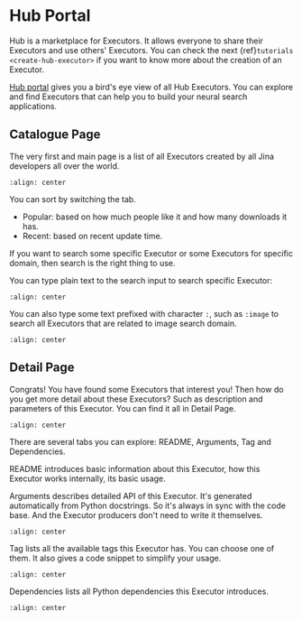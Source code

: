 # Hub Portal

Hub is a marketplace for Executors. It allows everyone to share their Executors and use others' Executors. You can check the next {ref}`tutorials <create-hub-executor>` if you want to know more about the creation of an Executor.

[Hub portal](https://hub.jina.ai) gives you a bird's eye view of all Hub Executors. You can explore and find Executors that can help you to build your neural search applications.

## Catalogue Page

The very first and main page is a list of all Executors created by all Jina developers all over the world.

```{figure} ../../../.github/hub-website-list.png
:align: center
```

You can sort by switching the tab. 

- Popular: based on how much people like it and how many downloads it has.
- Recent: based on recent update time.

If you want to search some specific Executor or some Executors for specific domain, then search is the right thing to use.

You can type plain text to the search input to search specific Executor:

```{figure} ../../../.github/hub-website-search-1.png
:align: center
```

You can also type some text prefixed with character `:`, such as `:image` to search all Executors that are related to image search domain.

```{figure} ../../../.github/hub-website-search-2.png
:align: center
```

## Detail Page

Congrats! You have found some Executors that interest you! Then how do you get more detail about these Executors? Such as description and parameters of this Executor. You can find it all in Detail Page. 

```{figure} ../../../.github/hub-website-detail.png
:align: center
```

There are several tabs you can explore: README, Arguments, Tag and Dependencies.

README introduces basic information about this Executor, how this Executor works internally, its basic usage.

Arguments describes detailed API of this Executor. It's generated automatically from Python docstrings. So it's always in sync with the code base. And the Executor producers don't need to write it themselves.

```{figure} ../../../.github/hub-website-detail-arguments.png
:align: center
```

Tag lists all the available tags this Executor has. You can choose one of them. It also gives a code snippet to simplify your usage.

```{figure} ../../../.github/hub-website-detail-tag.png
:align: center
```

Dependencies lists all Python dependencies this Executor introduces.

```{figure} ../../../.github/hub-website-detail-dep.png
:align: center
```

